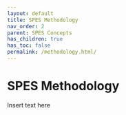 ```yaml
---
layout: default
title: SPES Methodology
nav_order: 2
parent: SPES Concepts
has_children: true
has_toc: false
permalink: /methodology.html/
---
```

# SPES Methodology
Insert text here
